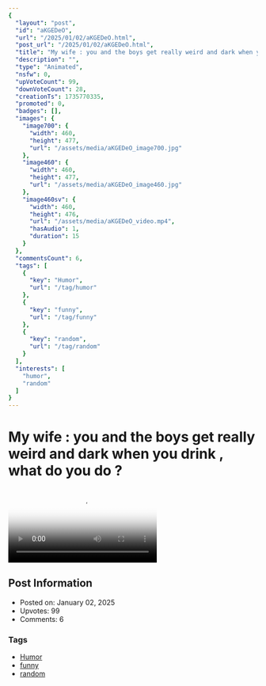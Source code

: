 ```yaml
---
{
  "layout": "post",
  "id": "aKGEDeO",
  "url": "/2025/01/02/aKGEDeO.html",
  "post_url": "/2025/01/02/aKGEDeO.html",
  "title": "My wife : you and the boys get really weird and dark when you drink , what do you do ?",
  "description": "",
  "type": "Animated",
  "nsfw": 0,
  "upVoteCount": 99,
  "downVoteCount": 28,
  "creationTs": 1735770335,
  "promoted": 0,
  "badges": [],
  "images": {
    "image700": {
      "width": 460,
      "height": 477,
      "url": "/assets/media/aKGEDeO_image700.jpg"
    },
    "image460": {
      "width": 460,
      "height": 477,
      "url": "/assets/media/aKGEDeO_image460.jpg"
    },
    "image460sv": {
      "width": 460,
      "height": 476,
      "url": "/assets/media/aKGEDeO_video.mp4",
      "hasAudio": 1,
      "duration": 15
    }
  },
  "commentsCount": 6,
  "tags": [
    {
      "key": "Humor",
      "url": "/tag/humor"
    },
    {
      "key": "funny",
      "url": "/tag/funny"
    },
    {
      "key": "random",
      "url": "/tag/random"
    }
  ],
  "interests": [
    "humor",
    "random"
  ]
}
---
```


# My wife : you and the boys get really weird and dark when you drink , what do you do ?

<video controls playsinline loop poster="/assets/media/aKGEDeO_image460.jpg">
  <source src="/assets/media/aKGEDeO_video.mp4" type="video/mp4">
  Your browser does not support the video tag.
</video>

## Post Information

- Posted on: January 02, 2025
- Upvotes: 99
- Comments: 6

### Tags

- [Humor](/tag/Humor)
- [funny](/tag/funny)
- [random](/tag/random)
